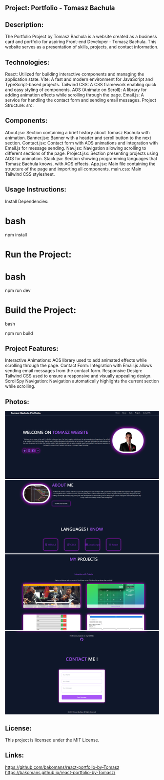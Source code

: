 ## Project: Portfolio - Tomasz Bachula
## Description:
The Portfolio Project by Tomasz Bachula is a website created as a business card and portfolio for aspiring Front-end Developer - Tomasz Bachula. This website serves as a presentation of skills, projects, and contact information.

## Technologies:
React: Utilized for building interactive components and managing the application state.
Vite: A fast and modern environment for JavaScript and TypeScript-based projects.
Tailwind CSS: A CSS framework enabling quick and easy styling of components.
AOS (Animate on Scroll): A library for adding animation effects while scrolling through the page.
Email.js: A service for handling the contact form and sending email messages.
Project Structure:
src:
## Components:
About.jsx: Section containing a brief history about Tomasz Bachula with animation.
Banner.jsx: Banner with a header and scroll button to the next section.
Contact.jsx: Contact form with AOS animations and integration with Email.js for message sending.
Nav.jsx: Navigation allowing scrolling to different sections of the page.
Project.jsx: Section presenting projects using AOS for animation.
Stack.jsx: Section showing programming languages that Tomasz Bachula knows, with AOS effects.
App.jsx: Main file containing the structure of the page and importing all components.
main.css: Main Tailwind CSS stylesheet.
## Usage Instructions: 
Install Dependencies:

# bash

npm install

# Run the Project:

# bash

npm run dev
# Build the Project:

bash

npm run build

## Project Features:
Interactive Animations: AOS library used to add animated effects while scrolling through the page.
Contact Form: Integration with Email.js allows sending email messages from the contact form.
Responsive Design: Tailwind CSS used to ensure a responsive and visually appealing design.
ScrollSpy Navigation: Navigation automatically highlights the current section while scrolling.
## Photos:
![photo1](image.png)
![photo2](image-1.png)
![photo3](image-2.png)
![photo4](image-3.png)

## License:
This project is licensed under the MIT License. 
## Links:
https://github.com/bakomans/react-portfolio-by-Tomasz 
https://bakomans.github.io/react-portfolio-by-Tomasz/